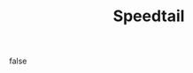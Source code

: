 ---
layout: photo
modal: true
thumb: ["https://csnapmediahost.github.io/assets1/Thumbs/Speedtail1.jpg", "https://csnapmediahost.github.io/assets1/Thumbs/Speedtail2.jpg", "https://csnapmediahost.github.io/assets1/Thumbs/Speedtail3.jpg"]
full: ["https://csnapmediahost.github.io/assets1/Render/Speedtail1.jpg", "https://csnapmediahost.github.io/assets1/Render/Speedtail2.jpg", "https://csnapmediahost.github.io/assets1/Render/Speedtail3.jpg"]
size: large
ar: landscape
body: false
title: "Speedtail"
tags: design motorsport man-made
---